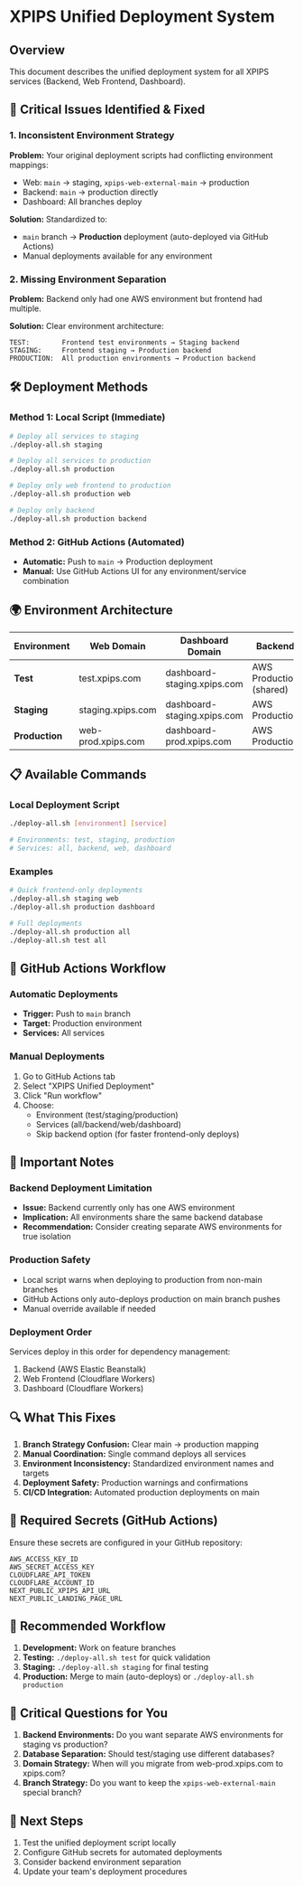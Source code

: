 # XPIPS Unified Deployment System

## Overview

This document describes the unified deployment system for all XPIPS services (Backend, Web Frontend, Dashboard).

## 🚨 Critical Issues Identified & Fixed

### 1. **Inconsistent Environment Strategy**

**Problem:** Your original deployment scripts had conflicting environment mappings:

- Web: `main` → staging, `xpips-web-external-main` → production
- Backend: `main` → production directly
- Dashboard: All branches deploy

**Solution:** Standardized to:

- `main` branch → **Production** deployment (auto-deployed via GitHub Actions)
- Manual deployments available for any environment

### 2. **Missing Environment Separation**

**Problem:** Backend only had one AWS environment but frontend had multiple.

**Solution:** Clear environment architecture:

```
TEST:        Frontend test environments → Staging backend
STAGING:     Frontend staging → Production backend
PRODUCTION:  All production environments → Production backend
```

## 🛠 Deployment Methods

### Method 1: Local Script (Immediate)

```bash
# Deploy all services to staging
./deploy-all.sh staging

# Deploy all services to production
./deploy-all.sh production

# Deploy only web frontend to production
./deploy-all.sh production web

# Deploy only backend
./deploy-all.sh production backend
```

### Method 2: GitHub Actions (Automated)

- **Automatic:** Push to `main` → Production deployment
- **Manual:** Use GitHub Actions UI for any environment/service combination

## 🌍 Environment Architecture

| Environment    | Web Domain         | Dashboard Domain            | Backend                 |
| -------------- | ------------------ | --------------------------- | ----------------------- |
| **Test**       | test.xpips.com     | dashboard-staging.xpips.com | AWS Production (shared) |
| **Staging**    | staging.xpips.com  | dashboard-staging.xpips.com | AWS Production          |
| **Production** | web-prod.xpips.com | dashboard-prod.xpips.com    | AWS Production          |

## 📋 Available Commands

### Local Deployment Script

```bash
./deploy-all.sh [environment] [service]

# Environments: test, staging, production
# Services: all, backend, web, dashboard
```

### Examples

```bash
# Quick frontend-only deployments
./deploy-all.sh staging web
./deploy-all.sh production dashboard

# Full deployments
./deploy-all.sh production all
./deploy-all.sh test all
```

## 🔧 GitHub Actions Workflow

### Automatic Deployments

- **Trigger:** Push to `main` branch
- **Target:** Production environment
- **Services:** All services

### Manual Deployments

1. Go to GitHub Actions tab
2. Select "XPIPS Unified Deployment"
3. Click "Run workflow"
4. Choose:
   - Environment (test/staging/production)
   - Services (all/backend/web/dashboard)
   - Skip backend option (for faster frontend-only deploys)

## 🚨 Important Notes

### Backend Deployment Limitation

- **Issue:** Backend currently only has one AWS environment
- **Implication:** All environments share the same backend database
- **Recommendation:** Consider creating separate AWS environments for true isolation

### Production Safety

- Local script warns when deploying to production from non-main branches
- GitHub Actions only auto-deploys production on main branch pushes
- Manual override available if needed

### Deployment Order

Services deploy in this order for dependency management:

1. Backend (AWS Elastic Beanstalk)
2. Web Frontend (Cloudflare Workers)
3. Dashboard (Cloudflare Workers)

## 🔍 What This Fixes

1. **Branch Strategy Confusion:** Clear main → production mapping
2. **Manual Coordination:** Single command deploys all services
3. **Environment Inconsistency:** Standardized environment names and targets
4. **Deployment Safety:** Production warnings and confirmations
5. **CI/CD Integration:** Automated production deployments on main

## 📝 Required Secrets (GitHub Actions)

Ensure these secrets are configured in your GitHub repository:

```
AWS_ACCESS_KEY_ID
AWS_SECRET_ACCESS_KEY
CLOUDFLARE_API_TOKEN
CLOUDFLARE_ACCOUNT_ID
NEXT_PUBLIC_XPIPS_API_URL
NEXT_PUBLIC_LANDING_PAGE_URL
```

## 🎯 Recommended Workflow

1. **Development:** Work on feature branches
2. **Testing:** `./deploy-all.sh test` for quick validation
3. **Staging:** `./deploy-all.sh staging` for final testing
4. **Production:** Merge to main (auto-deploys) or `./deploy-all.sh production`

## 🤔 Critical Questions for You

1. **Backend Environments:** Do you want separate AWS environments for staging vs production?
2. **Database Separation:** Should test/staging use different databases?
3. **Domain Strategy:** When will you migrate from web-prod.xpips.com to xpips.com?
4. **Branch Strategy:** Do you want to keep the `xpips-web-external-main` special branch?

## 🔧 Next Steps

1. Test the unified deployment script locally
2. Configure GitHub secrets for automated deployments
3. Consider backend environment separation
4. Update your team's deployment procedures
